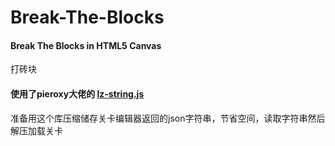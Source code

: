 # Break-The-Blocks
#### Break The Blocks in HTML5 Canvas
打砖块
#### 使用了pieroxy大佬的 [lz-string.js](https://github.com/pieroxy/lz-string)
准备用这个库压缩储存关卡编辑器返回的json字符串，节省空间，读取字符串然后解压加载关卡
